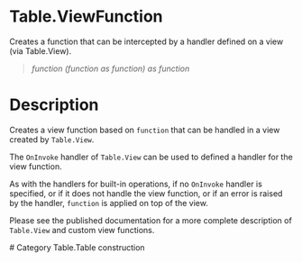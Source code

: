 ﻿# Table.ViewFunction
Creates a function that can be intercepted by a handler defined on a view (via Table.View).
> _function (function as function) as function_
# Description 
<p>Creates a view function based on <code>function</code> that can be handled in a view created by <code>Table.View</code>.</p>
<p>The <code>OnInvoke</code> handler of <code>Table.View</code> can be used to defined a handler for the view function.</p>
<p>As with the handlers for built-in operations, if no <code>OnInvoke</code> handler is specified, or if it does not handle the view function, or if an error is raised by the handler, <code>function</code> is applied on top of the view.</p>
<p>Please see the published documentation for a more complete description of <code>Table.View</code> and custom view functions.</p>
# Category 
Table.Table construction

